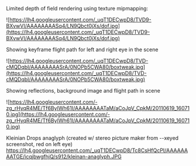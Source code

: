 Limited depth of field rendering using texture mipmapping:

![https://lh4.googleusercontent.com/_uqT1DECwpD8/TVD9-BXvwVI/AAAAAAAASq4/LN9Qbct0jXs/dof.jpg](https://lh4.googleusercontent.com/_uqT1DECwpD8/TVD9-BXvwVI/AAAAAAAASq4/LN9Qbct0jXs/dof.jpg)

Showing keyframe flight path for left and right eye in the scene

![https://lh4.googleusercontent.com/_uqT1DECwpD8/TVD-cMQDqbI/AAAAAAAASrA/0NOPb5CWA80/boxtweak.jpg](https://lh4.googleusercontent.com/_uqT1DECwpD8/TVD-cMQDqbI/AAAAAAAASrA/0NOPb5CWA80/boxtweak.jpg)

Showing reflections, background image and flight path in scene

![https://lh4.googleusercontent.com/-zg_rHyqR4ME/Tf6ByIWh61I/AAAAAAAATaM/aCoJpV_CpkM/20110619_160710.jpg](https://lh4.googleusercontent.com/-zg_rHyqR4ME/Tf6ByIWh61I/AAAAAAAATaM/aCoJpV_CpkM/20110619_160710.jpg)

Kleinian Drops anaglyph (created w/ stereo picture maker from --xeyed screenshot, red on left eye)
https://lh4.googleusercontent.com/_uqT1DECwpD8/Tc8CsHfQcPI/AAAAAAAATGE/icqjbwgfhjQ/s912/kleinan-anaglyph.JPG
